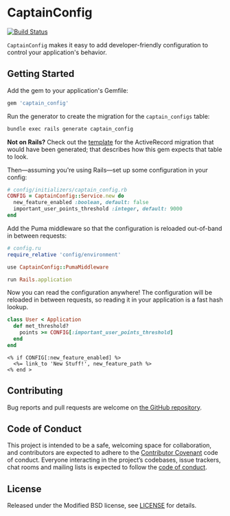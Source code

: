 # CaptainConfig

[![Build Status](https://travis-ci.org/dirk/captain_config.svg?branch=master)](https://travis-ci.org/dirk/captain_config)

`CaptainConfig` makes it easy to add developer-friendly configuration to control your application's behavior.

## Getting Started

Add the gem to your application's Gemfile:

```rb
gem 'captain_config'
```

Run the generator to create the migration for the `captain_configs` table:

```sh
bundle exec rails generate captain_config
```

**Not on Rails?** Check out the [template](https://github.com/dirk/captain_config/blob/master/lib/generators/templates/create_captain_configs.rb.tt) for the ActiveRecord migration that would have been generated; that describes how this gem expects that table to look.

Then—assuming you're using Rails—set up some configuration in your config:

```rb
# config/initializers/captain_config.rb
CONFIG = CaptainConfig::Service.new do
  new_feature_enabled :boolean, default: false
  important_user_points_threshold :integer, default: 9000
end
```

Add the Puma middleware so that the configuration is reloaded out-of-band in between requests:

```rb
# config.ru
require_relative 'config/environment'

use CaptainConfig::PumaMiddleware

run Rails.application
```

Now you can read the configuration anywhere! The configuration will be reloaded in between requests, so reading it in your application is a fast hash lookup.

```rb
class User < Application
  def met_threshold?
    points >= CONFIG[:important_user_points_threshold]
  end
end
```

```erb
<% if CONFIG[:new_feature_enabled] %>
  <%= link_to 'New Stuff!', new_feature_path %>
<% end >
```

## Contributing

Bug reports and pull requests are welcome on [the GitHub repository](https://github.com/dirk/captain_config).

## Code of Conduct

This project is intended to be a safe, welcoming space for collaboration, and contributors are expected to adhere to the [Contributor Covenant](http://contributor-covenant.org) code of conduct. Everyone interacting in the project’s codebases, issue trackers, chat rooms and mailing lists is expected to follow the [code of conduct](https://github.com/dirk/captain_config/blob/master/CODE_OF_CONDUCT.md).

## License

Released under the Modified BSD license, see [LICENSE](LICENSE) for details.
